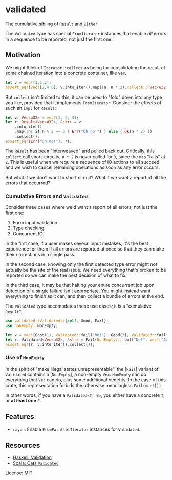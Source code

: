 # validated

The cumulative sibling of `Result` and `Either`.

The `Validated` type has special `FromIterator` instances that enable
_all_ errors in a sequence to be reported, not just the first one.

## Motivation

We might think of `Iterator::collect` as being for consolidating the
result of some chained iteration into a concrete container, like `Vec`.

```rust
let v = vec![1,2,3];
assert_eq!(vec![2,4,6], v.into_iter().map(|n| n * 2).collect::<Vec<u32>>());
```

But `collect` isn't limited to this; it can be used to "fold" down into any
type you like, provided that it implements `FromIterator`. Consider the
effects of such an `impl` for `Result`:

```rust
let v: Vec<u32> = vec![1, 2, 3];
let r: Result<Vec<u32>, &str> = v
    .into_iter()
    .map(|n| if n % 2 == 0 { Err("Oh no!") } else { Ok(n * 2) })
    .collect();
assert_eq!(Err("Oh no!"), r);
```

The `Result` has been "interweaved" and pulled back out. Critically, this
`collect` call short-circuits; `n * 2` is never called for `3`, since the
`map` "fails" at `2`. This is useful when we require a sequence of IO
actions to all succeed and we wish to cancel remaining operations as soon
as any error occurs.

But what if we don't want to short circuit? What if we want a report of all
the errors that occurred?

### Cumulative Errors and `Validated`

Consider three cases where we'd want a report of all errors, not just the
first one:

1. Form input validation.
2. Type checking.
3. Concurrent IO.

In the first case, if a user makes several input mistakes, it's the best
experience for them if all errors are reported at once so that they can make
their corrections in a single pass.

In the second case, knowing only the first detected type error might not
actually be the site of the real issue. We need everything that's broken to
be reported so we can make the best decision of what to fix.

In the third case, it may be that halting your entire concurrent job upon
detection of a single failure isn't appropriate. You might instead want
everything to finish as it can, and then collect a bundle of errors at the
end.

The `Validated` type accomodates these use cases; it is a "cumulative `Result`".

```rust
use validated::Validated::{self, Good, Fail};
use nonempty::NonEmpty;

let v = vec![Good(1), Validated::fail("No!"), Good(3), Validated::fail("Ack!")];
let r: Validated<Vec<u32>, &str> = Fail(NonEmpty::from(("No!", vec!["Ack!"])));
assert_eq!(r, v.into_iter().collect());
```

### Use of `NonEmpty`

In the spirit of "make illegal states unrepresentable", the [`Fail`] variant
of `Validated` contains a [`NonEmpty`], a non-empty `Vec`. `NonEmpty` can do
everything that `Vec` can do, plus some additional benefits. In the case of
this crate, this representation forbids the otherwise meaningless `Fail(vec![])`.

In other words, if you have a `Validated<T, E>`, you either have a concrete
`T`, or **at least one** `E`.

## Features

- `rayon`: Enable `FromParallelIterator` instances for `Validated`.

## Resources

- [Haskell: Validation][haskell]
- [Scala: Cats `Validated`][cats]

[haskell]: https://hackage.haskell.org/package/validation
[cats]: https://typelevel.org/cats/datatypes/validated.html

License: MIT
